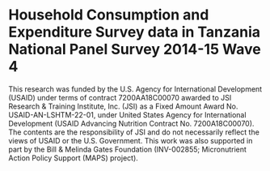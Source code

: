 # Household Consumption and Expenditure Survey data in Tanzania National Panel Survey 2014-15 Wave 4

This research was funded by the U.S. Agency for International Development (USAID) under terms of contract 7200AA18C00070 awarded to JSI Research & Training Institute, Inc. (JSI) as a Fixed Amount Award No. USAID-AN-LSHTM-22-01, under United States Agency for International Development (USAID Advancing Nutrition Contract No. 7200A18C00070). The contents are the responsibility of JSI and do not necessarily reflect the views of USAID or the U.S. Government. This work was also supported in part by the Bill & Melinda Gates Foundation (INV-002855; Micronutrient Action Policy Support (MAPS) project). 
